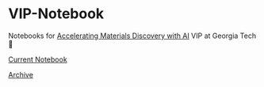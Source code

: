 # VIP-Notebook
Notebooks for [Accelerating Materials Discovery with AI](https://vip.gatech.edu/teams/vxp) VIP at Georgia Tech 🐝

[Current Notebook](https://github.com/Todtheguy/VXP-Notebook/blob/main/2025/spring25.md)

[Archive](https://github.com/Todtheguy/VXP-Notebook/blob/main/Archive/)
